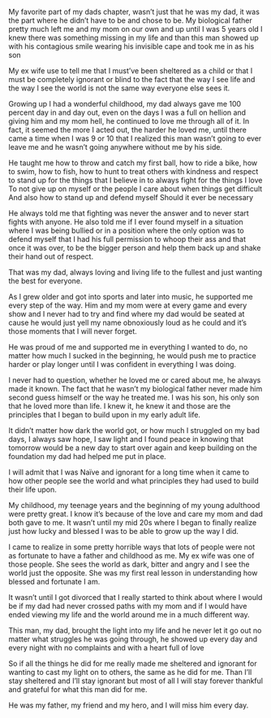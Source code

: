 
My favorite part of my dads chapter, wasn’t just that he was my dad, it was the part where he didn’t have to be and chose to be. My biological father pretty much left me and my mom on our own and up until I was 5 years old I knew there was something missing in my life and than this man showed up with his contagious smile wearing his invisible cape and took me in as his son 


My ex wife use to tell me that I must’ve been sheltered as a child  or that I must be completely ignorant or blind to the fact that the way I see life and the way I see the world is not the same way everyone else sees it. 

Growing up I had a wonderful childhood, my dad always gave me 100 percent day in and day out, even on the days I was a full on hellion and giving him and my mom hell, he continued to love me through all of it. In fact, it seemed the more I acted out, the harder he loved me, until there came a time when I was 9 or 10 that I realized this man wasn’t going to ever leave me and he wasn’t going anywhere without me by his side. 

He taught me how to throw and catch my first ball, 
how to ride a bike, 
how to swim, 
how to fish, 
how to hunt 
to treat others with kindness and respect
to stand up for the things that I believe in
to always fight for the things I love
To not give up on myself or the people I care about when things get difficult 
And also how to stand up and defend myself
Should it ever be necessary 


He always told me that fighting was never the answer and to never start fights with anyone. He also told me if I ever found myself in a situation where I was being bullied or in a position where the only option was to defend myself that I had his full permission to whoop their ass and that once it was over, to be the bigger person and help them back up and shake their hand out of respect. 

That was my dad, always loving and living life to the fullest and just wanting the best for everyone.  

As I grew older and got into sports and later into music, he supported me every step of the way. Him and my mom were at every game and every show and I never had to try and find where my dad would be seated at cause he would just yell my name obnoxiously loud as he could and it’s those moments that I will never forget. 

He was proud of me and supported me in everything I wanted to do, no matter how much I sucked in the beginning, he would push me to practice harder or play longer until I was confident in everything I was doing. 

I never had to question, whether he loved me or cared about me, he always made it known. The fact that he wasn’t my biological father never made him second guess himself or the way he treated me. I was his son, his only son that he loved more than life. I knew it, he knew it and those are the principles that I began to build upon in my early adult life.

It didn’t matter how dark the world got, or how much I struggled on my bad days, I always saw hope, I saw light and I found peace in knowing that tomorrow would be a new day to start over again and keep building on the foundation my dad had helped me put in place. 

I will admit that I was Naïve and ignorant for a long time when it came to how other people see the world and what principles they had used to build their life upon. 

My childhood, my teenage years and the beginning of my young adulthood were pretty great. I know it’s because of the love and care my mom and dad both gave to me. It wasn’t until my mid 20s where I began to finally realize just how lucky and blessed I was to be able to grow up the way I did. 

I came to realize in some pretty horrible ways that lots of people were not as fortunate to have a father and childhood as me.  My ex wife was one of those people. She sees the world as dark, bitter and angry and I see the world just the opposite. She was my first real lesson in understanding how blessed and fortunate I am. 

It wasn’t until I got divorced that I really started to think about where I would be if my dad had never crossed paths with my mom and if I would have ended viewing my life and the world around me in a much different way.

This man, my dad, brought the light into my life and he never let it go out no matter what struggles he was going through, he showed up every day and every night with no complaints and with a heart full of love

So if all the things he did for me really made me sheltered and ignorant for wanting to cast my light on to others, the same as he did for me. Than I’ll stay sheltered and I’ll stay ignorant but most of all I will stay forever thankful and grateful for what this man did for me. 

He was my father, my friend and my hero, and I will miss him every day.